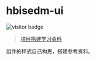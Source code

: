 # hbisedm-ui

<img src="https://visitor-badge.glitch.me/badge?page_id=hbisedm.hbisedm-ui" alt="visitor badge" />

> [项目搭建学习资料](https://juejin.cn/post/7117886038126624805)

组件的样式自己构思，搭建参考资料。
